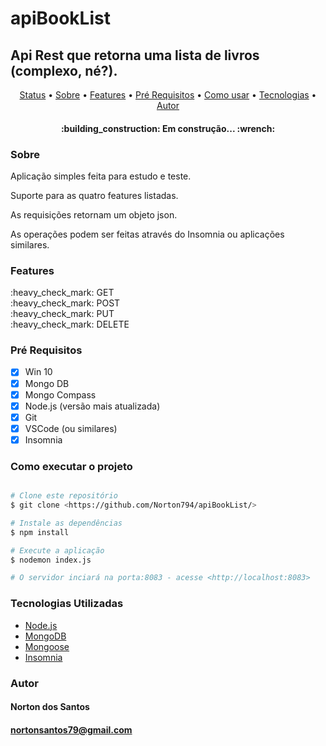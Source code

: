 # apiBookList

## Api Rest que retorna uma lista de livros (complexo, né?).

<p align="center">
	<a href="#status">Status</a> •
	<a href="#sobre">Sobre</a> •
	<a href="#features">Features</a> •
	<a href="#pre-requisitos">Pré Requisitos</a> •
	<a href="#como-usar">Como usar</a> •
	<a href="#tecnologias">Tecnologias</a> •
	<a href="#autor">Autor</a> 
	
</p>

<h4 id="status" align="center"> 
:building_construction: Em construção...  :wrench:
</h4>

<h3 id="sobre">Sobre</h3>
<p>
Aplicação simples feita para estudo e teste.

Suporte para as quatro features listadas.

As requisições retornam um objeto json.

As operações podem ser feitas através do Insomnia ou aplicações similares.
</p>

<h3 id="features">Features</h3>
:heavy_check_mark: GET <br/>
:heavy_check_mark: POST <br/>
:heavy_check_mark: PUT <br/>
:heavy_check_mark: DELETE <br/>

<h3 id="pre-requisitos">Pré Requisitos</h3>

- [x] Win 10
- [x] Mongo DB
- [x] Mongo Compass
- [x] Node.js (versão mais atualizada)
- [x] Git
- [x] VSCode (ou similares)
- [x] Insomnia

<h3 id="como-usar">Como executar o projeto</h3>

```bash

# Clone este repositório
$ git clone <https://github.com/Norton794/apiBookList/>

# Instale as dependências
$ npm install

# Execute a aplicação 
$ nodemon index.js

# O servidor inciará na porta:8083 - acesse <http://localhost:8083> 

```

<h3 id="tecnologias">Tecnologias Utilizadas</h3>

- [Node.js](https://nodejs.org/)
- [MongoDB](https://www.mongodb.com/pt-br)
- [Mongoose](https://mongoosejs.com/)
- [Insomnia](https://insomnia.rest/download)

<h3 id="autor">Autor</h3>

#### Norton dos Santos  

#### nortonsantos79@gmail.com






